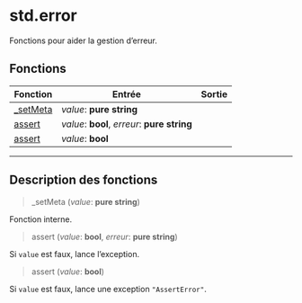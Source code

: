 # std.error

Fonctions pour aider la gestion d’erreur.
## Fonctions
|Fonction|Entrée|Sortie|
|-|-|-|
|[_setMeta](#func_0)|*value*: **pure string**||
|[assert](#func_1)|*value*: **bool**, *erreur*: **pure string**||
|[assert](#func_2)|*value*: **bool**||


***
## Description des fonctions

<a id="func_0"></a>
> _setMeta (*value*: **pure string**)

Fonction interne.

<a id="func_1"></a>
> assert (*value*: **bool**, *erreur*: **pure string**)

Si `value` est faux, lance l’exception.

<a id="func_2"></a>
> assert (*value*: **bool**)

Si `value` est faux, lance une exception `"AssertError"`.

